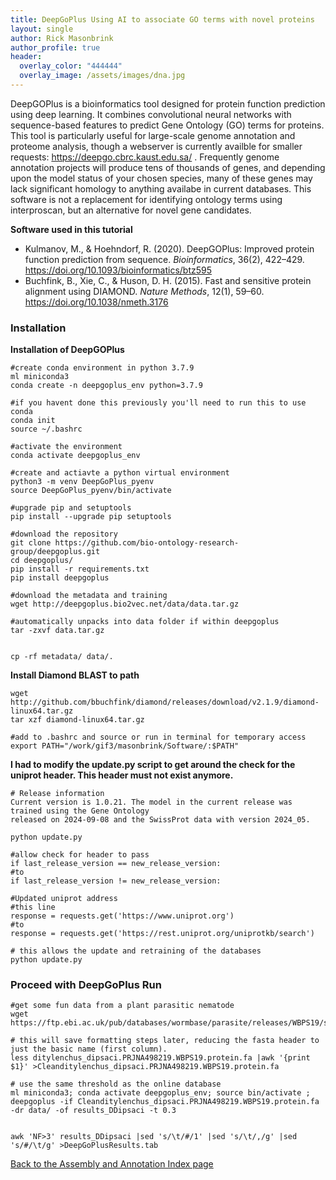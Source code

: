```yaml
---
title: DeepGoPlus Using AI to associate GO terms with novel proteins 
layout: single
author: Rick Masonbrink
author_profile: true
header:
  overlay_color: "444444"
  overlay_image: /assets/images/dna.jpg
---
```


DeepGOPlus is a bioinformatics tool designed for protein function prediction using deep learning. It combines convolutional neural networks with sequence-based features to predict Gene Ontology (GO) terms for proteins. This tool is particularly useful for large-scale genome annotation and proteome analysis, though a webserver is currently availble for smaller requests: https://deepgo.cbrc.kaust.edu.sa/ . Frequently genome annotation projects will produce tens of thousands of genes, and depending upon the model status of your chosen species, many of these genes may lack significant homology to anything availabe in current databases. This software is not a replacement for identifying ontology terms using interproscan, but an alternative for novel gene candidates. 


**Software used in this tutorial**
* Kulmanov, M., & Hoehndorf, R. (2020). DeepGOPlus: Improved protein function prediction from sequence. *Bioinformatics*, 36(2), 422–429. https://doi.org/10.1093/bioinformatics/btz595
* Buchfink, B., Xie, C., & Huson, D. H. (2015). Fast and sensitive protein alignment using DIAMOND. *Nature Methods*, 12(1), 59–60. https://doi.org/10.1038/nmeth.3176




### Installation

**Installation of DeepGOPlus**
```
#create conda environment in python 3.7.9
ml miniconda3
conda create -n deepgoplus_env python=3.7.9

#if you havent done this previously you'll need to run this to use conda
conda init
source ~/.bashrc

#activate the environment
conda activate deepgoplus_env

#create and actiavte a python virtual environment
python3 -m venv DeepGoPlus_pyenv
source DeepGoPlus_pyenv/bin/activate

#upgrade pip and setuptools
pip install --upgrade pip setuptools

#download the repository 
git clone https://github.com/bio-ontology-research-group/deepgoplus.git
cd deepgoplus/
pip install -r requirements.txt
pip install deepgoplus

#download the metadata and training
wget http://deepgoplus.bio2vec.net/data/data.tar.gz

#automatically unpacks into data folder if within deepgoplus
tar -zxvf data.tar.gz


cp -rf metadata/ data/.
```

**Install Diamond BLAST to path**
```
wget http://github.com/bbuchfink/diamond/releases/download/v2.1.9/diamond-linux64.tar.gz
tar xzf diamond-linux64.tar.gz

#add to .bashrc and source or run in terminal for temporary access
export PATH="/work/gif3/masonbrink/Software/:$PATH"
```

**I had to modify the update.py script to get around the check for the uniprot header. This header must not exist anymore.** 
```
# Release information
Current version is 1.0.21. The model in the current release was trained using the Gene Ontology
released on 2024-09-08 and the SwissProt data with version 2024_05.

python update.py

#allow check for header to pass
if last_release_version == new_release_version:
#to 
if last_release_version != new_release_version:

#Updated uniprot address
#this line
response = requests.get('https://www.uniprot.org')
#to
response = requests.get('https://rest.uniprot.org/uniprotkb/search')

# this allows the update and retraining of the databases 
python update.py 
```


### Proceed with DeepGoPlus Run 
```
#get some fun data from a plant parasitic nematode
wget https://ftp.ebi.ac.uk/pub/databases/wormbase/parasite/releases/WBPS19/species/ditylenchus_dipsaci/PRJNA498219/ditylenchus_dipsaci.PRJNA498219.WBPS19.protein.fa.gz

# this will save formatting steps later, reducing the fasta header to just the basic name (first column).
less ditylenchus_dipsaci.PRJNA498219.WBPS19.protein.fa |awk '{print $1}' >Cleanditylenchus_dipsaci.PRJNA498219.WBPS19.protein.fa

# use the same threshold as the online database
ml miniconda3; conda activate deepgoplus_env; source bin/activate ; deepgoplus -if Cleanditylenchus_dipsaci.PRJNA498219.WBPS19.protein.fa -dr data/ -of results_DDipsaci -t 0.3


awk 'NF>3' results_DDipsaci |sed 's/\t/#/1' |sed 's/\t/,/g' |sed 's/#/\t/g' >DeepGoPlusResults.tab
```



[Back to the Assembly and Annotation Index page](annotation_and_assembly_index.md)
